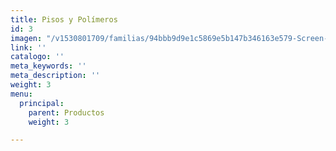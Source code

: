 ```yaml
---
title: Pisos y Polímeros
id: 3
imagen: "/v1530801709/familias/94bbb9d9e1c5869e5b147b346163e579-Screen-Shot-2015-07-24-at-4.46.27_PM.png"
link: ''
catalogo: ''
meta_keywords: ''
meta_description: ''
weight: 3
menu:
  principal:
    parent: Productos
    weight: 3

---
```

